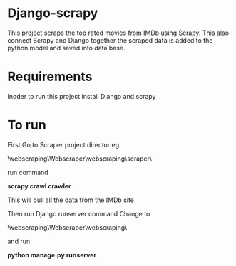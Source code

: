# Django-scrapy
This project scraps the top rated movies from IMDb using Scrapy.
This also connect Scrapy and Django together
the scraped data is added to the python model and saved into data base.

# Requirements
Inoder to run this project install
Django and scrapy 

# To run 
First Go to Scraper project director 
eg.

\webscraping\Webscraper\webscraping\scraper\

run command 

**scrapy crawl crawler**

This will pull all the data from the IMDb site

Then run Django runserver command
Change to 

\webscraping\Webscraper\webscraping\

and run 

**python manage.py runserver**
